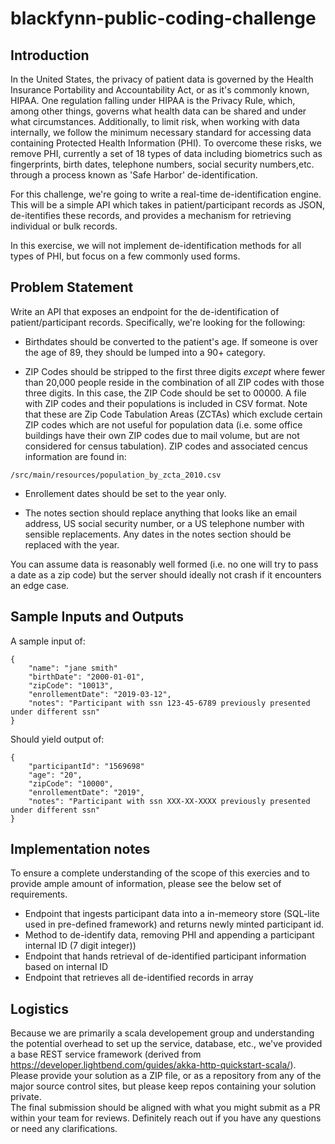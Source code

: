 # blackfynn-public-coding-challenge

## Introduction

In the United States, the privacy of patient data is governed by the Health
Insurance Portability and Accountability Act, or as it's commonly known, HIPAA.
One regulation falling under HIPAA is the Privacy Rule, which, among other
things, governs what health data can be shared and under what circumstances. 
Additionally, to limit risk, when working with data internally, we follow the 
minimum necessary standard for accessing data containing Protected Health 
Information (PHI). To overcome these risks, we remove PHI, currently 
a set of 18 types of data including biometrics such as fingerprints, birth dates, 
telephone numbers, social security numbers,etc. through a process known as 
'Safe Harbor' de-identification.

For this challenge, we're going to write a real-time de-identification engine. This
will be a simple API which takes in patient/participant records as JSON, de-itentifies
these records, and provides a mechanism for retrieving individual or bulk records.

In this exercise, we will not implement de-identification methods for all types of PHI, 
but focus on a few commonly used forms. 

## Problem Statement

Write an API that exposes an endpoint for the de-identification of patient/participant
records. Specifically, we're looking for the following:

* Birthdates should be converted to the patient's age.  If someone is over the age
  of 89, they should be lumped into a 90+ category.

* ZIP Codes should be stripped to the first three digits _except_ where fewer
  than 20,000 people reside in the combination of all ZIP codes with those three
  digits. In this case, the ZIP Code should be set to 00000.  A file with ZIP
  codes and their populations is included in CSV format.  Note that these are
  Zip Code Tabulation Areas (ZCTAs) which exclude certain ZIP codes which are
  not useful for population data (i.e. some office buildings have their own ZIP
  codes due to mail volume, but are not considered for census tabulation). ZIP 
  codes and associated cencus information are found in: 

```
/src/main/resources/population_by_zcta_2010.csv 
```

* Enrollement dates should be set to the year only.

* The notes section should replace anything that looks like an email address,
  US social security number, or a US telephone number with sensible
  replacements.  Any dates in the notes section should be replaced with the
  year.


You can assume data is reasonably well formed (i.e. no one will try to pass a 
date as a zip code) but the server should ideally not crash if it encounters an edge case.

## Sample Inputs and Outputs

A sample input of:

```
{
    "name": "jane smith"
    "birthDate": "2000-01-01",
    "zipCode": "10013",
    "enrollementDate": "2019-03-12",
    "notes": "Participant with ssn 123-45-6789 previously presented under different ssn"
}
```

Should yield output of:

```
{
    "participantId": "1569698"
    "age": "20",
    "zipCode": "10000",
    "enrollementDate": "2019",
    "notes": "Participant with ssn XXX-XX-XXXX previously presented under different ssn"
}
```
## Implementation notes

To ensure a complete understanding of the scope of this exercies and to provide ample 
amount of information, please see the below set of requirements.

 * Endpoint that ingests participant data into a in-memeory store (SQL-lite used in 
 pre-defined framework) and returns newly minted participant id.
 * Method to de-identify data, removing PHI and appending a participant internal ID 
 (7 digit integer))
 * Endpoint that hands retrieval of de-identified participant information based on
 internal ID 
 * Endpoint that retrieves all de-identified records in array

## Logistics

Because we are primarily a scala developement group and understanding the 
potential overhead to set up the service, database, etc., we've provided a base
REST service framework (derived from 
https://developer.lightbend.com/guides/akka-http-quickstart-scala/). 
Please provide your solution as a ZIP file, or as a repository from any of the 
major source control sites, but please keep repos containing your solution private.  
The final submission should be aligned with what you might submit as a PR within your 
team for reviews. Definitely reach out if you have any questions or need any 
clarifications. 
